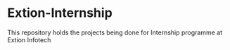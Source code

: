 # Extion-Internship
This repository holds the projects being done for Internship programme at Extion Infotech
